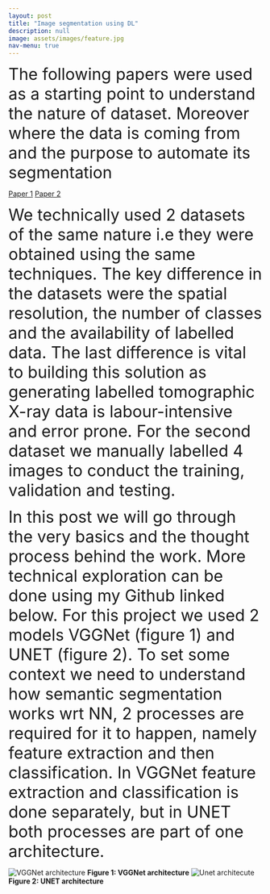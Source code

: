 ```yaml
---
layout: post
title: "Image segmentation using DL"
description: null
image: assets/images/feature.jpg
nav-menu: true
---
```


<font size="6"><p>The following papers were used as a starting point to understand the nature of dataset. Moreover where the data is coming from and the purpose to automate its segmentation</p></font>

[Paper 1][PAPER 1] [Paper 2][PAPER 2]

[PAPER 1]: https://www.sciencedirect.com/science/article/abs/pii/S0378775318301459?via%3Dihub
[PAPER 2]: https://www.sciencedirect.com/science/article/abs/pii/S0378775317308182?via%3Dihub

<font size="6"><p>We technically used 2 datasets of the same nature i.e they were obtained using the same techniques. The key difference in the datasets were the spatial resolution, the number of classes and the availability of labelled data. The last difference is vital to building this solution as generating labelled tomographic X-ray data is labour-intensive and error prone. For the second dataset we manually labelled 4 images to conduct the training, validation and testing. </p></font>

<font size="6"><p>In this post we will go through the very basics and the thought process behind the work. More technical exploration can be done using my Github linked below. For this project we used 2 models VGGNet (figure 1) and UNET (figure 2). To set some context we need to understand how semantic segmentation works wrt NN, 2 processes are required for it to happen, namely feature extraction and then classification. In VGGNet feature extraction and classification is done separately, but in UNET both processes are part of one architecture. </p></font>

![VGGNet architecture]({{site.baseurl}}/assets/images/VGGNet.jpg)
**Figure 1: VGGNet architecture** 
![Unet architecute]({{site.baseurl}}/assets/images/unet_1.jpg)
**Figure 2: UNET architecture**
